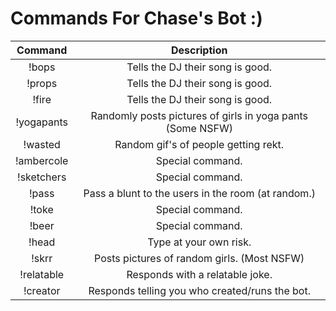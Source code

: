 Commands For Chase's Bot :)
=========

|Command | Description |
|:------:|:--------------------------------------:|
|!bops | Tells the DJ their song is good. |
|!props | Tells the DJ their song is good. |
|!fire | Tells the DJ their song is good. |
|!yogapants | Randomly posts pictures of girls in yoga pants (Some NSFW) |
|!wasted | Random gif's of people getting rekt. |
|!ambercole | Special command. |
|!sketchers | Special command. |
|!pass |  Pass a blunt to the users in the room (at random.) |
|!toke | Special command. |
|!beer | Special command. |
|!head | Type at your own risk. |
|!skrr | Posts pictures of random girls. (Most NSFW) |
|!relatable | Responds with a relatable joke. |
|!creator | Responds telling you who created/runs the bot. |

